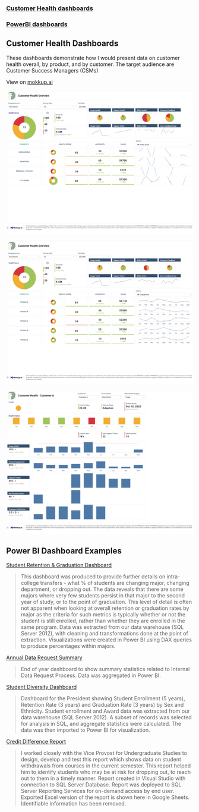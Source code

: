 ### [Customer Health dashboards](#customer-health-dashboards)
### [PowerBI dashboards](#power-bi-dashboard-examples)

## Customer Health Dashboards
These dashboards demonstrate how I would present data on customer health overall, by product, and by customer. The target audience are Customer Success Managers (CSMs)

View on [mokkup.ai](https://app.mokkup.ai/embed/d3d5afec-1c95-4625-a97c-84eccb9a6c7f)

![Customer Health Overview](Customer%20Health%20Overview.png)

![Customer Health by Product](Customer%20Health%20Overview%20-%20Products.png)

![Customer Health - Individual Customer View](Customer%20Health%20-%20Individual.png)

## Power BI Dashboard Examples

[Student Retention & Graduation Dashboard](https://app.powerbi.com/view?r=eyJrIjoiZDA1MmE5M2QtMGYwZi00NDlhLTkxN2QtNjA1OTI5OGZjYTk1IiwidCI6IjE3ZGNiMDBjLTY5NDEtNDA1MC1iNjllLWJkN2ViODk1MTcxMiIsImMiOjZ9)
> This dashboard was produced to provide further details on intra-college transfers - what % of students are changing major, changing department, or dropping out. The data reveals that there are some majors where very few students persist in that major to the second year of study, or to the point of graduation. This level of detail is often not apparent when looking at overall retention or graduation rates by major as the criteria for such metrics is typically whether or not the student is still enrolled, rather than whether they are enrolled in the same program. 
> Data was extracted from our data warehouse (SQL Server 2012), with cleaning and transformations done at the point of extraction. Visualizations were created in Power BI using DAX queries to produce percentages within majors.

[Annual Data Request Summary](https://app.powerbi.com/view?r=eyJrIjoiYmE5NjRlZGMtN2NjMS00ZWI2LTkyZjctNmQ0YzkxZmMwZWI5IiwidCI6IjE3ZGNiMDBjLTY5NDEtNDA1MC1iNjllLWJkN2ViODk1MTcxMiIsImMiOjZ9)
>End of year dashboard to show summary statistics related to Internal Data Request Process.
>Data was aggregated in Power BI.

[Student Diversity Dashboard](https://app.powerbi.com/view?r=eyJrIjoiZGZjMWI4YzctY2I2Zi00MTJkLThiNGItMDdkODEyYmMzOTIwIiwidCI6IjE3ZGNiMDBjLTY5NDEtNDA1MC1iNjllLWJkN2ViODk1MTcxMiIsImMiOjZ9)
> Dashboard for the President showing Student Enrollment (5 years), Retention Rate (3 years) and Graduation Rate (3 years) by Sex and Ethnicity.
> Student enrollment and Award data was extracted from our data warehouse (SQL Server 2012). A subset of records was selected for analysis in SQL, and aggregate statistics were calculated. The data was then imported to Power BI for visualization.

[Credit Difference Report](https://drive.google.com/file/d/11Nazrl0Bs6i-6FlqHTZ_UNTk6WmDtrWO/view)
>I worked closely with the Vice Provost for Undergraduate Studies to design, develop and test this report which shows data on student withdrawals from courses in the current semester. This report helped him to identify students who may be at risk for dropping out, to reach out to them in a timely manner.
>Report created in Visual Studio with connection to SQL Server Database. Report was deployed to SQL Server Reporting Services for on-demand access by end user. Exported Excel version of the report is shown here in Google Sheets. Identifiable information has been removed.
